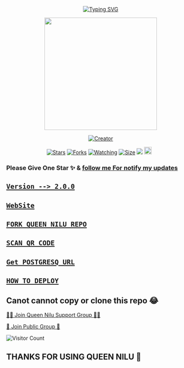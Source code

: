 <p align="center"> 
  <p align="center">
  <a href="https://git.io/typing-svg"><img src="https://readme-typing-svg.demolab.com?font=Bungee+Shade&size=25&pause=1000&background=FF000000&width=435&lines=Queen+Nilu+Md+;Created+By+Janiya" alt="Typing SVG" /></a>
</p> 
  
<p align="center"> 
<img src="https://telegra.ph/file/1e63f0ee90304a12767c7.jpg" width="300" height="300"/>
</p>

<p align="center">
<a href="#"><img title="Creator" src="https://img.shields.io/badge/Creator-Janiya-blue.svg?style=for-the-badge&logo=github"></a>
</p>
<p align="center">
<a href="https://github.com/Janithsadanuwan/Queen-Nilu-Md/stargazers/"><img title="Stars" src="https://img.shields.io/github/stars/Janithsadanuwan/Queen-Nilu-Md?color=white&style=flat-square"></a>
<a href="https://github.com/Janithsadanuwan/Queen-Nilu-Md/network/members"><img title="Forks" src="https://img.shields.io/github/forks/Janithsadanuwan/Queen-Nilu-Md?color=yellow&style=flat-square"></a>
<a href="https://github.com/Janithsadanuwan/Queen-Nilu-Md/watchers"><img title="Watching" src="https://img.shields.io/github/watchers/Janithsadanuwan/Queen-Nilu-Md?label=Watchers&color=red&style=flat-square"></a>
<a href="https://github.com/Janithsadanuwan/Queen-Nilu-Md/"><img title="Size" src="https://img.shields.io/github/repo-size/AlipBot/Api-Alpis?style=flat-square&color=darkred"></a>
<a href="https://hits.seeyoufarm.com"><img src="https://hits.seeyoufarm.com/api/count/incr/badge.svg?url=https://github.com/Janithsadanuwan/Queen-Nilu-Md/%2Fhit-counter&count_bg=%2379C83D&title_bg=%23555555&icon=probot.svg&icon_color=%2304FF00&title=hits&edge_flat=false"/></a>
<a href="https://github.com/Janithsadanuwan/Queen-Nilu-Md/graphs/commit-activity"><img height="20" src="https://img.shields.io/badge/Maintained-No-red.svg"></a>&nbsp;&nbsp;
</p> 

### Please Give One Star ✨ & [follow  me For notify my updates](https://github.com/Janithsadanuwan)

## [`Version --> 2.0.0`](https://www.janithsadanuwan.tech/QueenNilu)


## [`WebSite`](https://www.janithsadanuwan.tech/QueenNilu)


## [`FORK QUEEN NILU REPO`](https://github.com/Janithsadanuwan/Queen-Nilu-Md/fork)

## [`SCAN QR CODE`](https://www.janithsadanuwan.tech/QueenNilu/QrCode)

## [`Get POSTGRESQ URL`](https://dashboard.render.com/new/database)

## [`HOW TO DEPLOY`](https://github.com/Janithsadanuwan/QUEEN-NILU-MD/blob/main/DEPLOY/README.md)




## Canot cannot copy or clone this repo 😂

[🧑‍💻 Join Queen Nilu Support Group 🧑‍💻](https://t.me/QueenNilu)

[💃 Join Public Group 💃]([https://chat.whatsapp.com/](https://chat.whatsapp.com/KT10WomWlnqLVm8iFL9aip))

![Visitor Count](https://profile-counter.glitch.me/Janithsadanuwan/count.svg)

## THANKS FOR USING QUEEN NILU 💃
